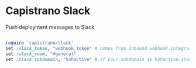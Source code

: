 # Capistrano Slack

Push deployment messages to Slack


```ruby

require 'capistrano/slack'
set :slack_token, "webhook_token" # comes from inbound webhook integration
set :slack_room, "#general"
set :slack_subdomain, "kohactive" # if your subdomain is kohactive.slack.com
```